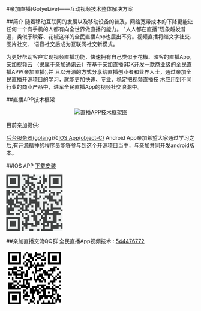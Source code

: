 #亲加直播(GotyeLive)——互动视频技术整体解决方案

##简介
随着移动互联网的发展以及移动设备的普及，网络宽带成本的下降更能让任何一个有手机的人都有向全世界做直播的能力。
"人人都在直播"现象越发普遍，类似于映客、花椒这样的全民直播App也层出不穷。视频直播将继文字社交、图片社交、
语音社交后成为互联网社交新模式。

为更好帮助客户实现视频直播功能，快速拥有自己类似于花椒、映客的直播App，[亲加视频云](http://www.gotye.com.cn/live.html)
（隶属于[亲加通讯云](http://www.gotye.com.cn/)）在基于亲加直播SDK开发一款商业级的全民直播APP(亲加直播),并
且以开源的方式分享给直播创业者和业界人士，通过亲加全民直播开源项目的学习，就能更加快速、专业、稳定把视频直播技
术应用到不同行业的商业产品中，进军全民直播App的视频社交浪潮中。


##直播APP技术框架
<div align="center">
<img src="https://github.com/QPlus/GotyeLive/blob/master/pic/freamwork.jpg" width="600" alt="直播APP技术框架图" align="center"/>
</div>

目前亲加提供:

[后台服务器(golang)](server.md)和[IOS App(object-C)](https://github.com/QPlus/GotyeLive_IOS)
Android App亲加希望大家通过学习之后,有开源精神的程序员能够参与到这个开源项目当中，与亲加共同开发android版本。


##IOS APP
[下载安装](http://fir.im/qjzb)

<img src="pic/gotyelive1.0.png" width="150"/>

##亲加直播交流QQ群
全民直播App视频技术 : [544476772](pic/gotyelive-group01.png)

<img src="pic/gotyelive-group01.png" width="150" />


